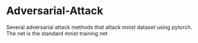 # Adversarial-Attack

Several adversarial attack methods that attack mnist dataset using pytorch. The net is the standard mnist training net
